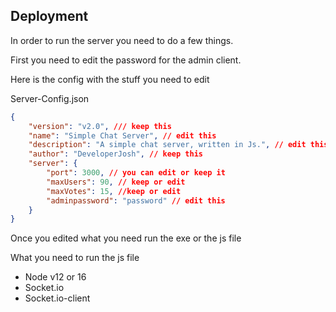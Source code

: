 ## Deployment

In order to run the server you need to do a few things.

First you need to edit the password for the admin client.

Here is the config with the stuff you need to edit

Server-Config.json
```json
{
    "version": "v2.0", /// keep this
    "name": "Simple Chat Server", // edit this
    "description": "A simple chat server, written in Js.", // edit this
    "author": "DeveloperJosh", // keep this
    "server": {
        "port": 3000, // you can edit or keep it
        "maxUsers": 90, // keep or edit
        "maxVotes": 15, //keep or edit
        "adminpassword": "password" // edit this
    }
}
```

Once you edited what you need run the exe or the js file

What you need to run the js file

+ Node v12 or 16
+ Socket.io
+ Socket.io-client